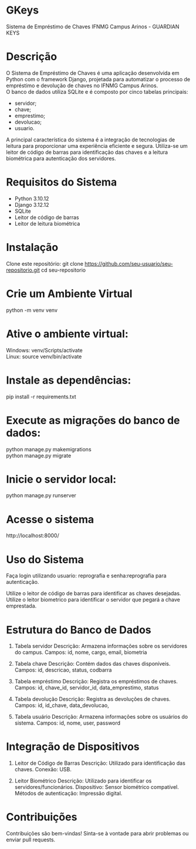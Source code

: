 # GKeys

Sistema de Empréstimo de Chaves IFNMG Campus Arinos - GUARDIAN KEYS

# Descrição

O Sistema de Empréstimo de Chaves é uma aplicação desenvolvida em Python com o framework Django, projetada para automatizar o processo de empréstimo e devolução de chaves no IFNMG Campus Arinos.  
O banco de dados utiliza SQLite e é composto por cinco tabelas principais:
  - servidor;
  - chave;
  - emprestimo;
  - devolucao;
  - usuario.

A principal característica do sistema é a integração de tecnologias de leitura para proporcionar uma experiência eficiente e segura.
Utiliza-se um leitor de código de barras para identificação das chaves e a leitura biométrica para autenticação dos servidores.

# Requisitos do Sistema

  - Python 3.10.12
  - Django 3.12.12
  - SQLite
  - Leitor de código de barras
  - Leitor de leitura biométrica

# Instalação

Clone este repositório:
git clone https://github.com/seu-usuario/seu-repositorio.git
cd seu-repositorio

# Crie um Ambiente Virtual

python -m venv venv

# Ative o ambiente virtual:

Windows: venv/Scripts/activate  
Linux: source venv/bin/activate

# Instale as dependências:

pip install -r requirements.txt

# Execute as migrações do banco de dados:

python manage.py makemigrations  
python manage.py migrate

# Inicie o servidor local:

python manage.py runserver

# Acesse o sistema

http://localhost:8000/

# Uso do Sistema

Faça login utilizando usuario: reprografia e senha:reprografia para autenticação.

Utilize o leitor de código de barras para identificar as chaves desejadas.
Utilize o leitor biometrico para identificar o servidor que pegará a chave emprestada.

# Estrutura do Banco de Dados

1. Tabela servidor
Descrição: Armazena informações sobre os servidores do campus.
Campos: id, nome, cargo, email, biometria

2. Tabela chave
Descrição: Contém dados das chaves disponíveis.
Campos: id, descricao, status, codbarra

3. Tabela empréstimo
Descrição: Registra os empréstimos de chaves.
Campos: id, chave_id, servidor_id, data_emprestimo, status

4. Tabela devolução
Descrição: Registra as devoluções de chaves.
Campos: id, id_chave, data_devolucao,

5. Tabela usuário
Descrição: Armazena informações sobre os usuários do sistema.
Campos: id, nome, user, password

# Integração de Dispositivos

1. Leitor de Código de Barras
Descrição: Utilizado para identificação das chaves.
Conexão: USB.

2. Leitor Biométrico
Descrição: Utilizado para identificar os servidores/funcionários.
Dispositivo: Sensor biométrico compatível.
Métodos de autenticação: Impressão digital.

# Contribuições
Contribuições são bem-vindas! Sinta-se à vontade para abrir problemas ou enviar pull requests.



